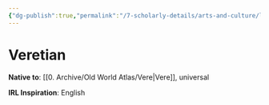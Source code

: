```yaml
---
{"dg-publish":true,"permalink":"/7-scholarly-details/arts-and-culture/languages/veretian/"}
---
```


# Veretian

**Native to**: [[0. Archive/Old World Atlas/Vere\|Vere]], universal 

**IRL Inspiration**: English